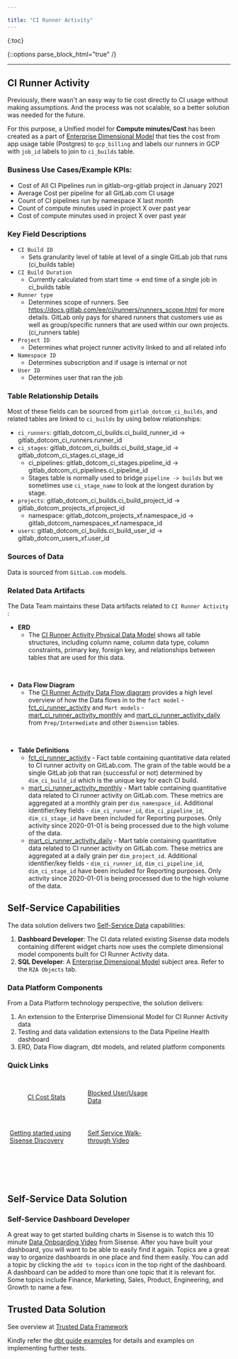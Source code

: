 ```yaml
---

title: "CI Runner Activity"
---
```




{:toc}

{::options parse_block_html="true" /}

---

## CI Runner Activity

Previously, there wasn't an easy way to tie cost directly to CI usage without making assumptions. And the process was not scalable, so a better solution was needed for the future.

For this purpose, a Unified model for **Compute minutes/Cost** has been created as a part of [Enterprise Dimensional Model](https://lucid.app/lucidchart/12ee91c1-7ae5-4e99-96ae-bc51652dfa19/view?page=B47EyN20O.G6#) that ties the cost from app usage table (Postgres) to `gcp_billing` and labels our runners in GCP with `job_id` labels to join to `ci_builds` table.

### Business Use Cases/Example KPIs:

- Cost of All CI Pipelines run in gitlab-org-gitlab project in January 2021
- Average Cost per pipeline for all GitLab.com CI usage
- Count of CI pipelines run by namespace X last month
- Count of compute minutes used in project X over past year
- Cost of compute minutes used in project X over past year

### Key Field Descriptions

- `CI Build ID`
    - Sets granularity level of table at level of a single GitLab job that runs (ci_builds table)
- `CI Build Duration`
    - Currently calculated from start time -> end time of a single job in ci_builds table
- `Runner type`
    - Determines scope of runners. See https://docs.gitlab.com/ee/ci/runners/runners_scope.html for more details. GitLab only pays for shared runners that customers use as well as group/specific runners that are used within our own projects. (ci_runners table)
- `Project ID`
    - Determines what project runner activity linked to and all related info
- `Namespace ID`
    - Determines subscription and if usage is internal or not
- `User ID`
    - Determines user that ran the job

### Table Relationship Details

Most of these fields can be sourced from `gitlab_dotcom_ci_builds`, and related tables are linked to `ci_builds` by using below relationships:
- `ci_runners`: gitlab_dotcom_ci_builds.ci_build_runner_id -> gitlab_dotcom_ci_runners.runner_id
- `ci_stages`: gitlab_dotcom_ci_builds.ci_build_stage_id -> gitlab_dotcom_ci_stages.ci_stage_id
    - ci_pipelines: gitlab_dotcom_ci_stages.pipeline_id -> gitlab_dotcom_ci_pipelines.ci_pipeline_id
    - Stages table is normally used to bridge `pipeline -> builds` but we sometimes use `ci_stage_name` to look at the longest duration by stage.
- `projects`: gitlab_dotcom_ci_builds.ci_build_project_id -> gitlab_dotcom_projects_xf.project_id
    - namespace: gitlab_dotcom_projects_xf.namespace_id -> gitlab_dotcom_namespaces_xf.namespace_id
- `users`: gitlab_dotcom_ci_builds.ci_build_user_id -> gitlab_dotcom_users_xf.user_id

### Sources of Data

Data is sourced from `GitLab.com` models.

### Related Data Artifacts

The Data Team maintains these Data artifacts related to `CI Runner Activity` :

- **ERD**
   - The [CI Runner Activity Physical Data Model](https://lucid.app/lucidchart/fe967fe7-5cb8-4a83-96f6-17ba824275b9/edit?beaconFlowId=3414471839151653&invitationId=inv_2c1487d9-d40c-4cda-b983-198344a56a7d&page=csqmM_lDyM2l#) shows all table structures, including column name, column data type, column constraints, primary key, foreign key, and relationships between tables that are used for this data.
<br>

- **Data Flow Diagram**
   - The [CI Runner Activity Data Flow diagram](https://lucid.app/lucidchart/fe967fe7-5cb8-4a83-96f6-17ba824275b9/edit?beaconFlowId=3414471839151653&page=0_0&invitationId=inv_2c1487d9-d40c-4cda-b983-198344a56a7d#) provides a high level overview of how the Data flows in to the `fact model` - [fct_ci_runner_activity](https://dbt.gitlabdata.com/#!/model/model.gitlab_snowflake.fct_ci_runner_activity) and `Mart models` - [mart_ci_runner_activity_monthly](https://dbt.gitlabdata.com/#!/model/model.gitlab_snowflake.mart_ci_runner_activity_monthly) and [mart_ci_runner_activity_daily](https://dbt.gitlabdata.com/#!/model/model.gitlab_snowflake.mart_ci_runner_activity_daily) from `Prep/Intermediate` and other `Dimension` tables.
<br>

- **Table Definitions**
   - [fct_ci_runner_activity](https://dbt.gitlabdata.com/#!/model/model.gitlab_snowflake.fct_ci_runner_activity) - Fact table containing quantitative data related to CI runner activity on GitLab.com. The grain of the table would be a single GitLab job that ran (successful or not) determined by `dim_ci_build_id` which is the unique key for each CI build.
   - [mart_ci_runner_activity_monthly](https://dbt.gitlabdata.com/#!/model/model.gitlab_snowflake.mart_ci_runner_activity_monthly) - Mart table containing quantitative data related to CI runner activity on GitLab.com. These metrics are aggregated at a monthly grain per `dim_namespace_id`. Additional identifier/key fields - `dim_ci_runner_id`, `dim_ci_pipeline_id`, `dim_ci_stage_id` have been included for Reporting purposes. Only activity since 2020-01-01 is being processed due to the high volume of the data.
   - [mart_ci_runner_activity_daily](https://dbt.gitlabdata.com/#!/model/model.gitlab_snowflake.mart_ci_runner_activity_daily) - Mart table containing quantitative data related to CI runner activity on GitLab.com. These metrics are aggregated at a daily grain per `dim_project_id`. Additional identifier/key fields - `dim_ci_runner_id`, `dim_ci_pipeline_id`, `dim_ci_stage_id` have been included for Reporting purposes. Only activity since 2020-01-01 is being processed due to the high volume of the data.


## Self-Service Capabilities

The data solution delivers two [Self-Service Data](/handbook/business-technology/data-team/direction/self-service/) capabilities:

1. **Dashboard Developer**: The CI data related existing Sisense data models containing different widget charts now uses the complete dimensional model components built for CI Runner Activity data.
1. **SQL Developer**: A [Enterprise Dimensional Model](https://lucid.app/lucidchart/12ee91c1-7ae5-4e99-96ae-bc51652dfa19/view?page=B47EyN20O.G6#) subject area. Refer to the `R2A Objects` tab.

### Data Platform Components

From a Data Platform technology perspective, the solution delivers:

1. An extension to the Enterprise Dimensional Model for CI Runner Activity data
1. Testing and data validation extensions to the Data Pipeline Health dashboard
1. ERD, Data Flow diagram, dbt models, and related platform components


### Quick Links

<div class="flex-row" markdown="0" style="height:80px">
  <a href="https://app.periscopedata.com/app/gitlab/690666/GitLab.com-CI-Cost-Stats" class="btn btn-purple" style="width:33%;height:100%;margin:5px;float:left;display:flex;justify-content:center;align-items:center;">CI Cost Stats</a>
  <a href="https://app.periscopedata.com/app/gitlab/780726/WIP:-Blocked-User-Usage-Data" class="btn btn-purple" style="width:33%;height:100%;margin:5px;float:left;display:flex;justify-content:center;align-items:center;">Blocked User/Usage Data</a>
  <a href="https://www.youtube.com/watch?v=F4FwRcKb95w&feature=youtu.be" class="btn btn-purple" style="width:33%;height:100%;margin:5px;float:left;display:flex;justify-content:center;align-items:center;">Getting started using Sisense Discovery</a>
   <a href="https://www.youtube.com/watch?v=Fdl6mdlp1-Y&amp;feature=youtu.be" class="btn btn-purple" style="width:33%;height:100%;margin:5px;float:left;display:flex;justify-content:center;align-items:center;">Self Service Walk-through Video</a>
</div>
<br><br><br><br><br><br><br><br><br>


## Self-Service Data Solution

### Self-Service Dashboard Developer

A great way to get started building charts in Sisense is to watch this 10 minute [Data Onboarding Video](https://www.youtube.com/watch?v=F4FwRcKb95w&feature=youtu.be) from Sisense. After you have built your dashboard, you will want to be able to easily find it again. Topics are a great way to organize dashboards in one place and find them easily. You can add a topic by clicking the `add to topics` icon in the top right of the dashboard. A dashboard can be added to more than one topic that it is relevant for. Some topics include Finance, Marketing, Sales, Product, Engineering, and Growth to name a few.


## Trusted Data Solution

See overview at [Trusted Data Framework](https://about.gitlab.com/handbook/business-technology/data-team/platform/#tdf)

Kindly refer the [dbt guide examples](https://about.gitlab.com/handbook/business-technology/data-team/platform/dbt-guide/#trusted-data-framework) for
details and examples on implementing further tests.

